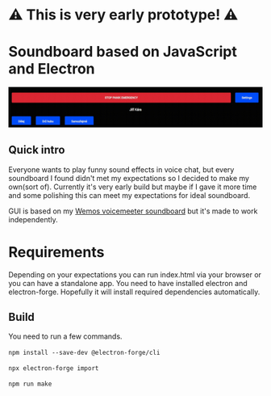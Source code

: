 # ⚠ This is very early prototype! ⚠
# Soundboard based on JavaScript and Electron

![Image1](img/0.2.3-alpha.gif)
## Quick intro
Everyone wants to play funny sound effects in voice chat, but every soundboard I found didn't met my expectations so I decided to make my own(sort of).
Currently it's very early build but maybe if I gave it more time and some polishing this can meet my expectations for ideal soundboard.

GUI is based on my [Wemos voicemeeter soundboard](https://github.com/smaartscz/Wemos-Voicemeeter/) but it's made to work independently.

# Requirements
Depending on your expectations you can run index.html via your browser or you can have a standalone app.
You need to have installed electron and electron-forge. Hopefully it will install required dependencies automatically.
## Build
You need to run a few commands.

`npm install --save-dev @electron-forge/cli`

`npx electron-forge import`

`npm run make`
